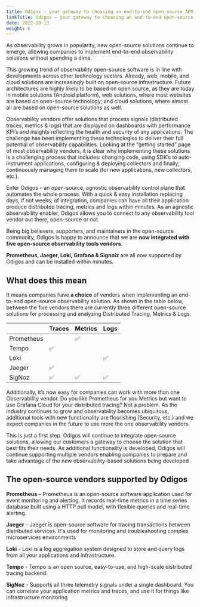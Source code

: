 ```yaml
---
title: Odigos – your gateway to choosing an end-to-end open-source APM
linkTitle: Odigos – your gateway to choosing an end-to-end open-source APM
date: 2022-10-13
weight: 6
---
```


As observability grows in popularity, new open-source solutions continue to emerge, allowing companies to implement end-to-end observability solutions without spending a dime.

This growing trend of observability open-source software is in line with developments across other technology sectors. Already, web, mobile, and cloud solutions are increasingly built on open-source infrastructure. Future architectures are highly likely to be based on open source, as they are today in mobile solutions (Android platform), web solutions, where most websites are based on open-source technology; and cloud solutions, where almost all are based on open-source solutions as well.

Observability vendors offer solutions that process signals (distributed traces, metrics & logs) that are displayed on dashboards with performance KPI’s and insights reflecting the health and security of any applications. The challenge has been implementing these technologies to deliver their full potential of observability capabilities. Looking at the “getting started” page of most observability vendors, it is clear why implementing these solutions is a challenging process that includes: changing code, using SDK’s to auto-instrument applications, configuring & deploying collectors and finally, continuously managing them to scale (for new applications, new collectors, etc.).

Enter Odigos – an open-source, agnostic observability control plane that automates the whole process. With a quick & easy installation replacing days, if not weeks, of integration, companies can have all their application produce distributed tracing, metrics and logs within minutes. As an agnostic observability enabler, Odigos allows you to connect to any observability tool vendor out there, open-source or not.

Being big believers, supporters, and maintainers in the open-source community, Odigos is happy to announce that we are **now integrated with five open-source observability tools vendors.**

**Prometheus, Jaeger, Loki, Grafana & Signoiz** are all now supported by Odigos and can be installed within minutes.

## What does this mean

It means companies have **a choice** of vendors when implementing an end-to-end open-source observability solution. As shown in the table below, between the five vendors there are currently three different open-source solutions for processing and analyzing Distributed Tracing, Metrics & Logs.

|            | Traces | Metrics | Logs |
| ---------- | ------ | ------- | ---- |
| Prometheus |        | ✅      |      |
| Tempo      | ✅     |         |      |
| Loki       |        |         | ✅   |
| Jaeger     | ✅     |         |      |
| SigNoz     | ✅     | ✅      | ✅   |

Additionally, it’s now easy for companies can work with more than one Observability vendor. Do you like Prometheus for you Metrics but want to use Grafana Cloud for your distributed tracing? Not a problem. As the industry continues to grow and observability becomes ubiquitous, additional tools with new functionality are flourishing (Security, etc.) and we expect companies in the future to use more the one observability vendors.

This is just a first step. Odigos will continue to integrate open-source solutions, allowing our customers a gateway to choose the solution that best fits their needs. As additional functionality is developed, Odigos will continue supporting multiple vendors enabling companies to prepare and take advantage of the new observability-based solutions being developed

## The open-source vendors supported by Odigos

**Prometheus** – Prometheus is an open-source software application used for event monitoring and alerting. It records real-time metrics in a time series database built using a HTTP pull model, with flexible queries and real-time alerting.

**Jaeger** – Jaeger is open-source software for tracing transactions between distributed services. It's used for monitoring and troubleshooting complex microservices environments

**Loki** - Loki is a log aggregation system designed to store and query logs from all your applications and infrastructure.

**Tempo** - Tempo is an open source, easy-to-use, and high-scale distributed tracing backend.

**SigNoz** - Supports all three telemetry signals under a single dashboard. You can correlate your application metrics and traces, and use it for things like infrastructure monitoring

